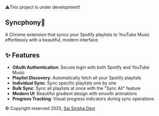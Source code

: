 ⚠️This project is under development!
## Syncphony🎵

A Chrome extension that syncs your Spotify playlists to YouTube Music effortlessly with a beautiful, modern interface.

## ✨ Features

- **OAuth Authentication**: Secure login with both Spotify and YouTube Music
- **Playlist Discovery**: Automatically fetch all your Spotify playlists
- **Individual Sync**: Sync specific playlists one by one
- **Bulk Sync**: Sync all playlists at once with the "Sync All" feature
- **Modern UI**: Beautiful gradient design with smooth animations
- **Progress Tracking**: Visual progress indicators during sync operations

© Copyright reserved 2025, [Sai Sirisha Devi](https://github.com/saisirisha5)
